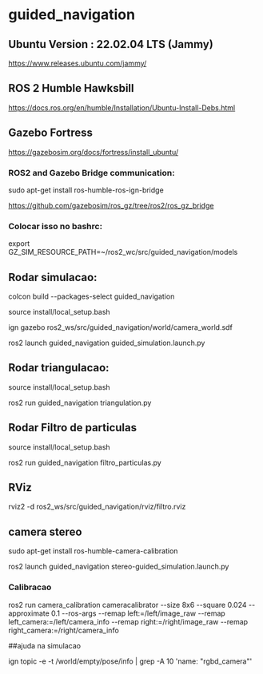# guided_navigation

## Ubuntu Version : 22.02.04 LTS (Jammy)
https://www.releases.ubuntu.com/jammy/

## ROS 2 Humble Hawksbill
https://docs.ros.org/en/humble/Installation/Ubuntu-Install-Debs.html

## Gazebo Fortress
https://gazebosim.org/docs/fortress/install_ubuntu/

### ROS2 and Gazebo Bridge communication: 
sudo apt-get install ros-humble-ros-ign-bridge

https://github.com/gazebosim/ros_gz/tree/ros2/ros_gz_bridge

### Colocar isso no bashrc:
export GZ_SIM_RESOURCE_PATH=~/ros2_wc/src/guided_navigation/models

## Rodar simulacao:

colcon build --packages-select guided_navigation

source install/local_setup.bash

ign gazebo ros2_ws/src/guided_navigation/world/camera_world.sdf

ros2 launch guided_navigation guided_simulation.launch.py

## Rodar triangulacao:

source install/local_setup.bash

ros2 run guided_navigation triangulation.py

## Rodar Filtro de particulas
source install/local_setup.bash

ros2 run guided_navigation filtro_particulas.py

## RViz 
rviz2 -d ros2_ws/src/guided_navigation/rviz/filtro.rviz


## camera stereo
sudo apt-get install ros-humble-camera-calibration

ros2 launch guided_navigation stereo-guided_simulation.launch.py

### Calibracao 
ros2 run camera_calibration cameracalibrator --size 8x6 --square 0.024 --approximate 0.1 --ros-args --remap left:=/left/image_raw --remap left_camera:=/left/camera_info --remap right:=/right/image_raw --remap right_camera:=/right/camera_info

##ajuda na simulacao

ign topic -e -t /world/empty/pose/info | grep -A 10 'name: "rgbd_camera"'

